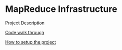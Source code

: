 # MapReduce Infrastructure

[Project Description](description.md)

[Code walk through](structure.md)

[How to setup the project](INSTALL.md)
